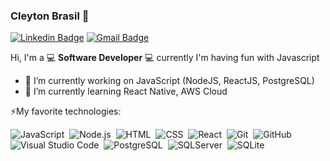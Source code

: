 ### Cleyton Brasil 👋

[![Linkedin Badge](https://img.shields.io/badge/-cleytonbrasil-blue?style=flat-square&logo=Linkedin&logoColor=white&link=https://www.linkedin.com/in/cleytonbrasil/)](https://www.linkedin.com/in/cleytonbrasil/)
[![Gmail Badge](https://img.shields.io/badge/-cleytonb40@gmail.com-c14438?style=flat-square&logo=Gmail&logoColor=white&link=mailto:cleytonb40@gmail.com)](mailto:cleytonb40@gmail.com)

Hi, I'm a 💻 **Software Developer** 💻 currently I'm having fun with Javascript

- 💬 I’m currently working on JavaScript (NodeJS, ReactJS, PostgreSQL)
- 💬 I’m currently learning React Native, AWS Cloud 

⚡My favorite technologies:

  ![JavaScript](https://img.shields.io/badge/-JavaScript-05122A?style=flat&logo=javascript)&nbsp;
  ![Node.js](https://img.shields.io/badge/-Node.js-05122A?style=flat&logo=node.js)&nbsp;
  ![HTML](https://img.shields.io/badge/-HTML-05122A?style=flat&logo=HTML5)&nbsp;
  ![CSS](https://img.shields.io/badge/-CSS-05122A?style=flat&logo=CSS3&logoColor=1572B6)&nbsp;
  ![React](https://img.shields.io/badge/-React-05122A?style=flat&logo=react)&nbsp;
  ![Git](https://img.shields.io/badge/-Git-05122A?style=flat&logo=git)&nbsp;
  ![GitHub](https://img.shields.io/badge/-GitHub-05122A?style=flat&logo=github)&nbsp;
  ![Visual Studio Code](https://img.shields.io/badge/-Visual%20Studio%20Code-05122A?style=flat&logo=visual-studio-code&logoColor=007ACC)&nbsp;
  ![PostgreSQL](https://img.shields.io/badge/-PostgreSQL-05122A?style=flat&logo=postgresql)&nbsp;
  ![SQLServer](https://img.shields.io/badge/-SQLServer-05122A?style=flat&logo=microsoftsqlserver)&nbsp;
  ![SQLite](https://img.shields.io/badge/-SQLite-05122A?style=flat&logo=sqlite)&nbsp;
